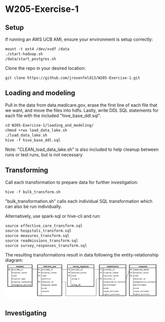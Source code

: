 # W205-Exercise-1

## Setup
If running an AWS UCB AMI, ensure your environment is setup correctly:
```
mount -t ext4 /dev/xvdf /data
./start-hadoop.sh
/data/start_postgres.sh
```

Clone the repo in your desired location:
```
git clone https://github.com/jrosenfeld13/W205-Exercise-1.git
```

## Loading and modeling
Pull in the data from data.medicare.gov, erase the first line of each file that we want, and move the files into hdfs. Lastly, write DDL SQL statements for each file with the included "hive_base_ddl.sql".
```
cd W205-Exercise-1/loading_and_modeling/
chmod +rwx load_data_lake.sh
./load_data_lake.sh
hive -f hive_base_ddl.sql
```

Note: "CLEAN_load_data_lake.sh" is also included to help cleanup between runs or test runs, but is not necessary

## Transforming
Call each transformation to prepare data for further investigation:
```
hive -f bulk_transform.sh
```
"bulk_transformation.sh" calls each individual SQL transformation which can also be run individually.

Alternatively, use spark-sql or hive-cli and run:
```
source effective_care_transform.sql
source hospitals_transform.sql
source measures_transform.sql
source readmissions_transform.sql
source survey_responses_transform.sql
```

The resulting transformations result in data following the entity-relationship diagram:
![ER Diagram](/loading_and_modeling/ER-diagram.png)

## Investigating

